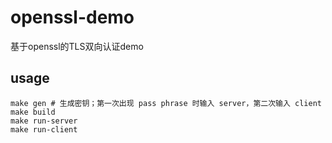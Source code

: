 # openssl-demo
基于openssl的TLS双向认证demo

## usage
```
make gen # 生成密钥；第一次出现 pass phrase 时输入 server，第二次输入 client
make build
make run-server
make run-client
```